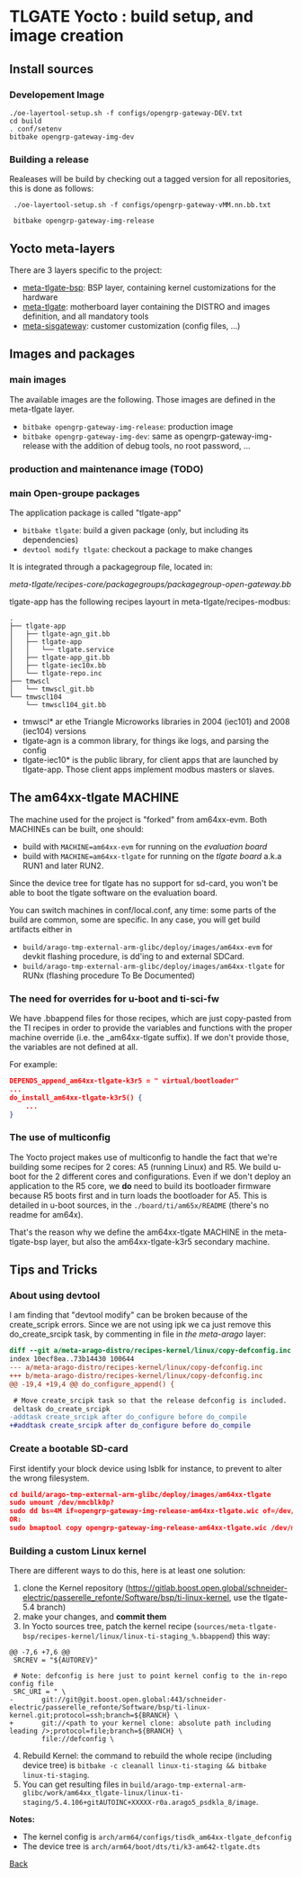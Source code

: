 # TLGATE Yocto : build setup, and image creation

## Install sources

### Developement Image

```
./oe-layertool-setup.sh -f configs/opengrp-gateway-DEV.txt
cd build
. conf/setenv
bitbake opengrp-gateway-img-dev
```

### Building a release

Realeases will be build by checking out a tagged version for all repositories,
this is done as follows:

```
 ./oe-layertool-setup.sh -f configs/opengrp-gateway-vMM.nn.bb.txt

 bitbake opengrp-gateway-img-release
```

## Yocto meta-layers
There are 3 layers specific to the project:
- [meta-tlgate-bsp](https://gitlab.boost.open.global/schneider-electric/passerelle_refonte/Software/bsp/meta-tlgate-bsp): BSP layer, containing kernel customizations for the hardware
- [meta-tlgate](https://gitlab.boost.open.global/schneider-electric/passerelle_refonte/Software/bsp/meta-tlgate): motherboard layer containing the DISTRO and images definition, and all mandatory tools
- [meta-sisgateway](https://gitlab.boost.open.global/schneider-electric/passerelle_refonte/Software/bsp/meta-sisgateway): customer customization (config files, ...)

## Images and packages

### main images
The available images are the following. Those images are defined in the meta-tlgate layer.
- `bitbake opengrp-gateway-img-release`: production image
- `bitbake opengrp-gateway-img-dev`: same as opengrp-gateway-img-release with the addition of debug tools, no root password, ...

### production and maintenance image (TODO)


### main Open-groupe packages

The application package is called "tlgate-app"

- `bitbake tlgate`: build a given package (only, but including its dependencies)
- `devtool modify tlgate`: checkout a package to make changes

It is integrated through a packagegroup file, located in: 

*meta-tlgate/recipes-core/packagegroups/packagegroup-open-gateway.bb*

tlgate-app has the following recipes layourt in meta-tlgate/recipes-modbus:

```
.
├── tlgate-app
│   ├── tlgate-agn_git.bb
│   ├── tlgate-app
│   │   └── tlgate.service
│   ├── tlgate-app_git.bb
│   ├── tlgate-iec10x.bb
│   └── tlgate-repo.inc
├── tmwscl
│   └── tmwscl_git.bb
└── tmwscl104
    └── tmwscl104_git.bb
```

* tmwscl* ar ethe Triangle Microworks libraries in 2004 (iec101) and 2008 (iec104) versions
* tlgate-agn is a common library, for things ike logs, and parsing the config
* tlgate-iec10* is the public library, for client apps that are launched by tlgate-app. Those client apps implement modbus masters or slaves. 

## The am64xx-tlgate MACHINE

The machine used for the project is "forked" from am64xx-evm. Both MACHINEs can be built, one should:

* build with `MACHINE=am64xx-evm` for running on the *evaluation board*
* build with `MACHINE=am64xx-tlgate` for running on the *tlgate board* a.k.a RUN1 and later RUN2.

Since the device tree for tlgate has no support for sd-card, you won't be able to boot the tlgate software on the evaluation board.

You can switch machines in conf/local.conf, any time: some parts of the build are common, some are specific. In any case, you will get build artifacts either in

* `build/arago-tmp-external-arm-glibc/deploy/images/am64xx-evm`		for devkit flashing procedure, is dd'ing to and external SDCard.
* `build/arago-tmp-external-arm-glibc/deploy/images/am64xx-tlgate`	for RUNx (flashing procedure To Be Documented)

### The need for overrides for u-boot and ti-sci-fw
We have .bbappend files for those recipes, which are just copy-pasted from the TI recipes in order to provide the variables and functions with the proper machine override (i.e. the _am64xx-tlgate suffix).
If we don't provide those, the variables are not defined at all.

For example:
```json
DEPENDS_append_am64xx-tlgate-k3r5 = " virtual/bootloader"
...
do_install_am64xx-tlgate-k3r5() {
	...
}
```

### The use of multiconfig
The Yocto project makes use of multiconfig to handle the fact that we're building some recipes for 2 cores: A5 (running Linux) and R5. We build u-boot for the 2 different cores and configurations.
Even if we don't deploy an application to the R5 core, we **do** need to build its bootloader firmware because R5 boots first and in turn loads the bootloader for A5.
This is detailed in u-boot sources, in the `./board/ti/am65x/README` (there's no readme for am64x).

That's the reason why we define the am64xx-tlgate MACHINE in the meta-tlgate-bsp layer, but also the am64xx-tlgate-k3r5 secondary machine.

## Tips and Tricks

### About using devtool

I am finding that "devtool modify" can be broken because of the create_scripk errors.
Since we are not using ipk we ca just remove this do_create_srcipk task, by commenting in file in *the meta-arago* layer:
```patch
diff --git a/meta-arago-distro/recipes-kernel/linux/copy-defconfig.inc b/meta-arago-distro/recipes-kernel/linux/copy-defconfig.inc
index 10ecf8ea..73b14430 100644
--- a/meta-arago-distro/recipes-kernel/linux/copy-defconfig.inc
+++ b/meta-arago-distro/recipes-kernel/linux/copy-defconfig.inc
@@ -19,4 +19,4 @@ do_configure_append() {

 # Move create_srcipk task so that the release defconfig is included.
 deltask do_create_srcipk
-addtask create_srcipk after do_configure before do_compile
+#addtask create_srcipk after do_configure before do_compile
```

### Create a bootable SD-card
First identify your block device using lsblk for instance, to prevent to alter the wrong filesystem.

```json
cd build/arago-tmp-external-arm-glibc/deploy/images/am64xx-tlgate
sudo umount /dev/mmcblk0p?
sudo dd bs=4M if=opengrp-gateway-img-release-am64xx-tlgate.wic of=/dev/mmcblk0 status=progress && sync
OR:
sudo bmaptool copy opengrp-gateway-img-release-am64xx-tlgate.wic /dev/mmcblk0 && sync
```

### Building a custom Linux kernel
There are different ways to do this, here is at least one solution:
1) clone the Kernel repository (https://gitlab.boost.open.global/schneider-electric/passerelle_refonte/Software/bsp/ti-linux-kernel, use the tlgate-5.4 branch)
2) make your changes, and **commit them**
3) In Yocto sources tree, patch the kernel recipe (`sources/meta-tlgate-bsp/recipes-kernel/linux/linux-ti-staging_%.bbappend`) this way:
```
@@ -7,6 +7,6 @@
 SRCREV = "${AUTOREV}"
 
 # Note: defconfig is here just to point kernel config to the in-repo config file
 SRC_URI = " \
-       git://git@git.boost.open.global:443/schneider-electric/passerelle_refonte/Software/bsp/ti-linux-kernel.git;protocol=ssh;branch=${BRANCH} \
+       git://<path to your kernel clone: absolute path including leading />;protocol=file;branch=${BRANCH} \
        file://defconfig \
```
4) Rebuild Kernel: the command to rebuild the whole recipe (including device tree) is `bitbake -c cleanall linux-ti-staging && bitbake linux-ti-staging`.
5) You can get resulting files in `build/arago-tmp-external-arm-glibc/work/am64xx_tlgate-linux/linux-ti-staging/5.4.106+gitAUTOINC+XXXXX-r0a.arago5_psdkla_8/image`.

**Notes:**
- The kernel config is `arch/arm64/configs/tisdk_am64xx-tlgate_defconfig`
- The device tree is `arch/arm64/boot/dts/ti/k3-am642-tlgate.dts`

[Back](toc.md)
